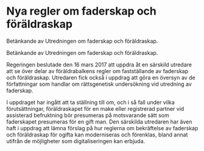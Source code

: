 # Nya regler om faderskap och föräldraskap

Betänkande av Utredningen om faderskap och föräldraskap.

Betänkande av Utredningen om faderskap och föräldraskap.

Regeringen beslutade den 16 mars 2017 att uppdra åt en särskild utredare att se över delar av föräldrabalkens regler om fastställande av faderskap och föräldraskap. Utredaren fick också i uppdrag att göra en översyn av de författningar som handlar om rättsgenetisk undersökning vid utredning av faderskap.

I uppdraget har ingått att ta ställning till om, och i så fall under vilka förutsättningar, föräldraskapet för en make eller registrerad partner vid assisterad befruktning bör presumeras på motsvarande sätt som faderskapet presumeras för en gift man. Den särskilda utredaren har även haft i uppdrag att lämna förslag på hur reglerna om bekräftelse av faderskap och föräldraskap för ogifta kan moderniseras och förenklas, bland annat utifrån de möjligheter som digitaliseringen kan erbjuda.
